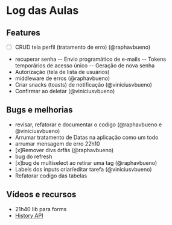 # Log das Aulas

##

## Features

- [ ] CRUD tela perfil (tratamento de erro) (@raphavbueno)
- recuperar senha
  -- Envio programático de e-mails
  -- Tokens temporários de acesso único
  -- Geração de nova senha
- Autorização (tela de lista de usuários)
- middleware de erros (@raphavbueno)
- Criar snacks (toasts) de notificação (@viniciusvbueno)
- Confirmar ao deletar (@viniciusvbueno)

## Bugs e melhorias

- revisar, refatorar e documentar o codigo (@raphavbueno e @viniciusvbueno)
- Arrumar tratamento de Datas na aplicação como um todo
- arrumar mensagem de erro 22h10
- [x]Remover divs órfãs (@raphavbueno)
- bug do refresh
- [x]bug de multiselect ao retirar uma tag (@raphavbueno)
- Labels dos inputs criar/editar tarefa (@viniciusvbueno)
- Refatorar codigo das tabelas

## Vídeos e recursos

- 21h40 lib para forms
- [History API](https://developer.mozilla.org/en-US/docs/Web/API/History)
